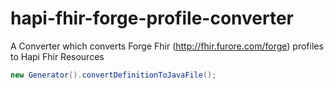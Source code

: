 # hapi-fhir-forge-profile-converter
A Converter which converts Forge Fhir (http://fhir.furore.com/forge) profiles to Hapi Fhir Resources

```java
new Generator().convertDefinitionToJavaFile();
```
